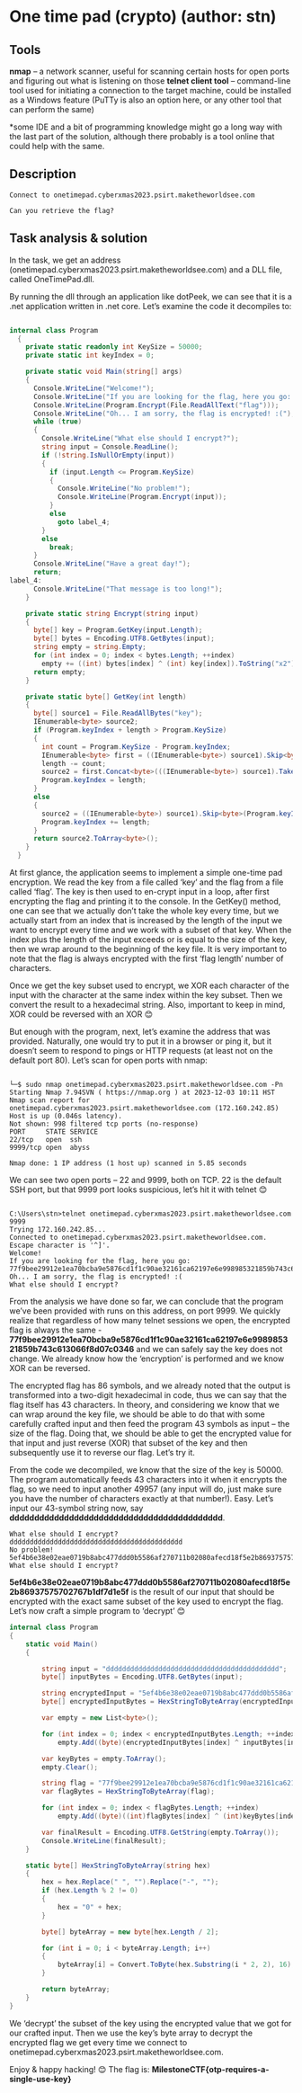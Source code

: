 # One time pad (crypto) (author: stn)

## Tools

**nmap** – a network scanner, useful for scanning certain hosts for open ports and figuring out what is listening on those
**telnet client tool** – command-line tool used for initiating a connection to the target machine, could be installed as a Windows feature (PuTTy is also an option here, or any other tool that can perform the same)

*some IDE and a bit of programming knowledge might go a long way with the last part of the solution, although there probably is a tool online that could help with the same.


## Description

```
Connect to onetimepad.cyberxmas2023.psirt.maketheworldsee.com 

Can you retrieve the flag?
```

## Task analysis & solution

In the task, we get an address (onetimepad.cyberxmas2023.psirt.maketheworldsee.com) and a DLL file, called OneTimePad.dll.

By running the dll through an application like dotPeek, we can see that it is a .net application written in .net core. Let’s examine the code it decompiles to:

```csharp

internal class Program
  {
    private static readonly int KeySize = 50000;
    private static int keyIndex = 0;

    private static void Main(string[] args)
    {
      Console.WriteLine("Welcome!");
      Console.WriteLine("If you are looking for the flag, here you go: ");
      Console.WriteLine(Program.Encrypt(File.ReadAllText("flag")));
      Console.WriteLine("Oh... I am sorry, the flag is encrypted! :(");
      while (true)
      {
        Console.WriteLine("What else should I encrypt?");
        string input = Console.ReadLine();
        if (!string.IsNullOrEmpty(input))
        {
          if (input.Length <= Program.KeySize)
          {
            Console.WriteLine("No problem!");
            Console.WriteLine(Program.Encrypt(input));
          }
          else
            goto label_4;
        }
        else
          break;
      }
      Console.WriteLine("Have a great day!");
      return;
label_4:
      Console.WriteLine("That message is too long!");
    }

    private static string Encrypt(string input)
    {
      byte[] key = Program.GetKey(input.Length);
      byte[] bytes = Encoding.UTF8.GetBytes(input);
      string empty = string.Empty;
      for (int index = 0; index < bytes.Length; ++index)
        empty += ((int) bytes[index] ^ (int) key[index]).ToString("x2");
      return empty;
    }

    private static byte[] GetKey(int length)
    {
      byte[] source1 = File.ReadAllBytes("key");
      IEnumerable<byte> source2;
      if (Program.keyIndex + length > Program.KeySize)
      {
        int count = Program.KeySize - Program.keyIndex;
        IEnumerable<byte> first = ((IEnumerable<byte>) source1).Skip<byte>(Program.keyIndex).Take<byte>(count);
        length -= count;
        source2 = first.Concat<byte>(((IEnumerable<byte>) source1).Take<byte>(length));
        Program.keyIndex = length;
      }
      else
      {
        source2 = ((IEnumerable<byte>) source1).Skip<byte>(Program.keyIndex).Take<byte>(length);
        Program.keyIndex += length;
      }
      return source2.ToArray<byte>();
    }
  }


```

At first glance, the application seems to implement a simple one-time pad encryption. We read the key from a file called ‘key’ and the flag from a file called ‘flag’. The key is then used to en-crypt input in a loop, after first encrypting the flag and printing it to the console. In the GetKey() method, one can see that we actually don’t take the whole key every time, but we actually start from an index that is increased by the length of the input we want to encrypt every time and we work with a subset of that key. When the index plus the length of the input exceeds or is equal to the size of the key, then we wrap around to the beginning of the key file. It is very important to note that the flag is always encrypted with the first ‘flag length’ number of characters.

Once we get the key subset used to encrypt, we XOR each character of the input with the character at the same index within the key subset. Then we convert the result to a hexadecimal string. Also, important to keep in mind, XOR could be reversed with an XOR 😊

But enough with the program, next, let’s examine the address that was provided. Naturally, one would try to put it in a browser or ping it, but it doesn’t seem to respond to pings or HTTP requests (at least not on the default port 80). Let’s scan for open ports with nmap:

```shell

└─$ sudo nmap onetimepad.cyberxmas2023.psirt.maketheworldsee.com -Pn                                                                                                                                                                       
Starting Nmap 7.94SVN ( https://nmap.org ) at 2023-12-03 10:11 HST
Nmap scan report for onetimepad.cyberxmas2023.psirt.maketheworldsee.com (172.160.242.85)
Host is up (0.046s latency).
Not shown: 998 filtered tcp ports (no-response)
PORT     STATE SERVICE
22/tcp   open  ssh
9999/tcp open  abyss

Nmap done: 1 IP address (1 host up) scanned in 5.85 seconds

```

We can see two open ports – 22 and 9999, both on TCP. 22 is the default SSH port, but that 9999 port looks suspicious, let’s hit it with telnet 😊

```shell

C:\Users\stn>telnet onetimepad.cyberxmas2023.psirt.maketheworldsee.com 9999
Trying 172.160.242.85...
Connected to onetimepad.cyberxmas2023.psirt.maketheworldsee.com.
Escape character is '^]'.
Welcome!
If you are looking for the flag, here you go:
77f9bee29912e1ea70bcba9e5876cd1f1c90ae32161ca62197e6e998985321859b743c613066f8d07c0346
Oh... I am sorry, the flag is encrypted! :(
What else should I encrypt?

```

From the analysis we have done so far, we can conclude that the program we’ve been provided with runs on this address, on port 9999. We quickly realize that regardless of how many telnet sessions we open, the encrypted flag is always the same - **77f9bee29912e1ea70bcba9e5876cd1f1c90ae32161ca62197e6e998985321859b743c613066f8d07c0346** and we can safely say the key does not change. We already know how the ‘encryption’ is performed and we know XOR can be reversed. 

The encrypted flag has 86 symbols, and we already noted that the output is transformed into a two-digit hexadecimal in code, thus we can say that the flag itself has 43 characters. In theory, and considering we know that we can wrap around the key file, we should be able to do that with some carefully crafted input and then feed the program 43 symbols as input – the size of the flag. Doing that, we should be able to get the encrypted value for that input and just reverse (XOR) that subset of the key and then subsequently use it to reverse our flag. Let’s try it. 

From the code we decompiled, we know that the size of the key is 50000. The program automatically feeds 43 characters into it when it encrypts the flag, so we need to input another 49957 (any input will do, just make sure you have the number of characters exactly at that number!). Easy. Let’s input our 43-symbol string now, say **ddddddddddddddddddddddddddddddddddddddddddd**.

```
What else should I encrypt?
ddddddddddddddddddddddddddddddddddddddddddd
No problem!
5ef4b6e38e02eae0719b8abc477ddd0b5586af270711b02080afecd18f5e2b86937575702767b1df7d1e5f
What else should I encrypt?
```

**5ef4b6e38e02eae0719b8abc477ddd0b5586af270711b02080afecd18f5e2b86937575702767b1df7d1e5f** is the result of our input that should be encrypted with the exact same subset of the key used to encrypt the flag. Let’s now craft a simple program to ‘decrypt’ 😊

```csharp
internal class Program
{
    static void Main()
    {

        string input = "ddddddddddddddddddddddddddddddddddddddddddd";
        byte[] inputBytes = Encoding.UTF8.GetBytes(input);

        string encryptedInput = "5ef4b6e38e02eae0719b8abc477ddd0b5586af270711b02080afecd18f5e2b86937575702767b1df7d1e5f";
        byte[] encryptedInputBytes = HexStringToByteArray(encryptedInput);

        var empty = new List<byte>();

        for (int index = 0; index < encryptedInputBytes.Length; ++index)
            empty.Add((byte)(encryptedInputBytes[index] ^ inputBytes[index]));

        var keyBytes = empty.ToArray();
        empty.Clear();

        string flag = "77f9bee29912e1ea70bcba9e5876cd1f1c90ae32161ca62197e6e998985321859b743c613066f8d07c0346";
        var flagBytes = HexStringToByteArray(flag);

        for (int index = 0; index < flagBytes.Length; ++index)
            empty.Add((byte)((int)flagBytes[index] ^ (int)keyBytes[index]));

        var finalResult = Encoding.UTF8.GetString(empty.ToArray());
        Console.WriteLine(finalResult);
    }

    static byte[] HexStringToByteArray(string hex)
    {
        hex = hex.Replace(" ", "").Replace("-", "");
        if (hex.Length % 2 != 0)
        {
            hex = "0" + hex;
        }

        byte[] byteArray = new byte[hex.Length / 2];

        for (int i = 0; i < byteArray.Length; i++)
        {
            byteArray[i] = Convert.ToByte(hex.Substring(i * 2, 2), 16);
        }

        return byteArray;
    }
}

```

We ‘decrypt’ the subset of the key using the encrypted value that we got for our crafted input. Then we use the key’s byte array to decrypt the encrypted flag we get every time we connect to onetimepad.cyberxmas2023.psirt.maketheworldsee.com.

Enjoy & happy hacking! 😊 The flag is: **MilestoneCTF{otp-requires-a-single-use-key}**
